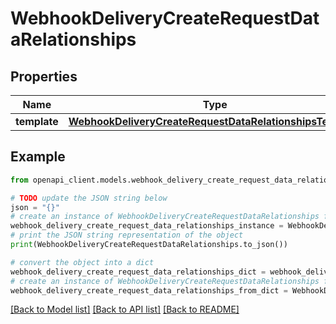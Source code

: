 # WebhookDeliveryCreateRequestDataRelationships


## Properties

Name | Type | Description | Notes
------------ | ------------- | ------------- | -------------
**template** | [**WebhookDeliveryCreateRequestDataRelationshipsTemplate**](WebhookDeliveryCreateRequestDataRelationshipsTemplate.md) |  | 

## Example

```python
from openapi_client.models.webhook_delivery_create_request_data_relationships import WebhookDeliveryCreateRequestDataRelationships

# TODO update the JSON string below
json = "{}"
# create an instance of WebhookDeliveryCreateRequestDataRelationships from a JSON string
webhook_delivery_create_request_data_relationships_instance = WebhookDeliveryCreateRequestDataRelationships.from_json(json)
# print the JSON string representation of the object
print(WebhookDeliveryCreateRequestDataRelationships.to_json())

# convert the object into a dict
webhook_delivery_create_request_data_relationships_dict = webhook_delivery_create_request_data_relationships_instance.to_dict()
# create an instance of WebhookDeliveryCreateRequestDataRelationships from a dict
webhook_delivery_create_request_data_relationships_from_dict = WebhookDeliveryCreateRequestDataRelationships.from_dict(webhook_delivery_create_request_data_relationships_dict)
```
[[Back to Model list]](../README.md#documentation-for-models) [[Back to API list]](../README.md#documentation-for-api-endpoints) [[Back to README]](../README.md)


